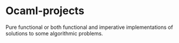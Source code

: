 # Ocaml-projects
Pure functional or both functional and imperative implementations of solutions to some algorithmic problems.

